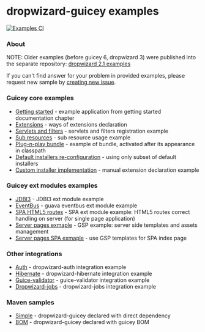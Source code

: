 # dropwizard-guicey examples
[![Examples CI](https://github.com/xvik/dropwizard-guicey/actions/workflows/examples-CI.yml/badge.svg)](https://github.com/xvik/dropwizard-guicey/actions/workflows/examples-CI.yml)

### About

NOTE: Older examples (before guicey 6, dropwizard 3) were published into the separate repository:
 [dropwizard 2.1 examples](https://github.com/xvik/dropwizard-guicey-examples/tree/dw-2.1)


If you can't find answer for your problem in provided examples, please request new sample by 
[creating new issue](https://github.com/xvik/dropwizard-guicey/issues).



### Guicey core examples

* [Getting started](core-getting-started) - example application from getting started documentation chapter
* [Extensions](core-extensions) - ways of extensions declaration 
* [Servlets and filters](core-servlets) - servlets and filters registration example
* [Sub resources](core-rest-sub-resource) - sub resource usage example
* [Plug-n-play bundle](core-bundle-plug-n-play) - example of bundle, activated after its appearance in classpath
* [Default installers re-configuration](core-installers-reset) - using only subset of default installers
* [Custom installer implementation](core-installer-custom) - manual extension declaration example

### Guicey ext modules examples

* [JDBI3](ext-jdbi3) - JDBI3 ext module example
* [EventBus](ext-eventbus) - guava eventbus ext module example
* [SPA HTML5 routes](ext-spa) - SPA ext module example: HTML5 routes correct handling on server (for single page application)
* [Server pages exmaple](ext-gsp) - GSP example: server side templates and assets management
* [Server pages SPA exmaple](ext-gsp-spa) - use GSP templates for SPA index page

### Other integrations

* [Auth](integration-auth) - dropwizard-auth integration example
* [Hibernate](integration-hibernate) - dropwizard-hibernate integration example
* [Guice-validator](integration-guice-validator) - guice-validator integration example
* [Dropwizard-jobs](integration-dropwizard-jobs) - dropwizard-jobs integration example

### Maven samples

* [Simple](maven-simple) - dropwizard-guicey declared with direct dependency
* [BOM](maven-bom) - dropwizard-guicey declared with guicey BOM 
